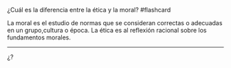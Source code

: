 ¿Cuál es la diferencia entre la ética y la moral? #flashcard

La moral es el estudio de normas que se consideran correctas o adecuadas en un grupo,cultura o época. La ética es al reflexión racional sobre los fundamentos morales.

---

¿?